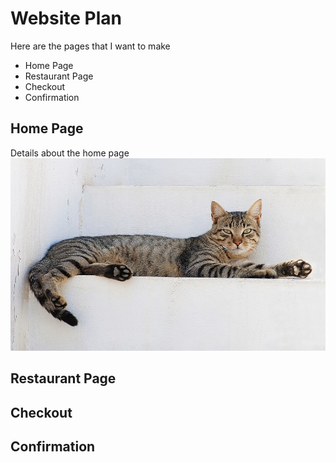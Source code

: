 # Website Plan
Here are the pages that I want to make
* Home Page
* Restaurant Page
* Checkout
* Confirmation

## Home Page
Details about the home page  
![](./images/cat.jpg)

## Restaurant Page

## Checkout

## Confirmation